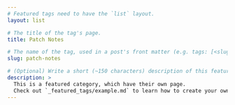 ```yaml
---
# Featured tags need to have the `list` layout.
layout: list

# The title of the tag's page.
title: Patch Notes

# The name of the tag, used in a post's front matter (e.g. tags: [<slug>]).
slug: patch-notes

# (Optional) Write a short (~150 characters) description of this featured tag.
description: >
  This is a featured category, which have their own page.
  Check out `_featured_tags/example.md` to learn how to create your own.
---
```

